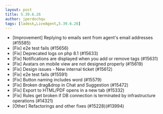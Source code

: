 ```yaml
---
layout: post
title: 5.39.6.26
author: jperdochqu
tags: [ladesk,LiveAgent,5.39.6.26]
---
```

- [Improvement] Replying to emails sent from agent's email addresses  (#15585)
- [Fix]  e2e test fails (#15656)
- [Fix] Deprecated logs on php 8.1 (#15633)
- [Fix] Notifications are displayed when you add or remove tags (#15631)
- [Fix] Avatars on mobile view are not designed properly (#15619)
- [Fix] Design issues - New internal ticket (#15612)
- [Fix]  e2e test fails (#15591)
- [Fix] Button naming includes word  (#15579)
- [Fix] Broken drag&drop in Chat and Suggestion (#15472)
- [Fix] Export to HTML/PDF opens in a new tab (#15332)
- [Fix] Rules get broken if DB connection is terminated by infrastructure operations (#14321)
- [Other] Refactorings and other fixes (#15228)(#13994)
